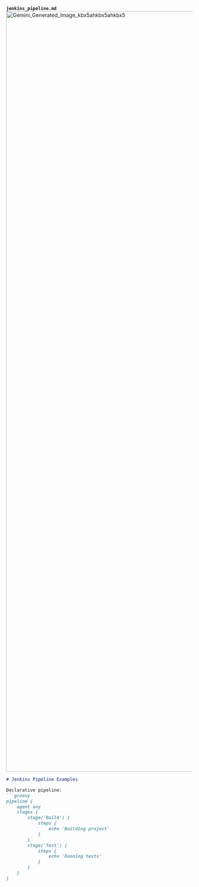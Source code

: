 

**`jenkins_pipeline.md`**
<img width="2048" height="2048" alt="Gemini_Generated_Image_kbx5ahkbx5ahkbx5" src="https://github.com/user-attachments/assets/cc1bc1ea-11ef-4591-bc86-f873ec40e640" />


```markdown
# Jenkins Pipeline Examples

Declarative pipeline:
```groovy
pipeline {
    agent any
    stages {
        stage('Build') {
            steps {
                echo 'Building project'
            }
        }
        stage('Test') {
            steps {
                echo 'Running tests'
            }
        }
    }
}
